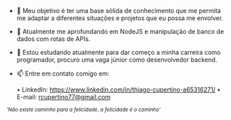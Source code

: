 
- 👀 Meu objetivo é ter uma base sólida de conhecimento que me permita me adaptar a diferentes situações e projetos que eu possa me envolver.
- 🌱 Atualmente me aprofundando em NodeJS e manipulação de banco de dados com rotas de APIs.
- 💞️ Estou estudando atualmente para dar começo a minha carreira como programador, procuro uma vaga júnior como desenvolvedor backend.

- 📫 Entre em contato comigo em:

  • LinkedIn: https://www.linkedin.com/in/thiago-cupertino-a65316271/
  • E-mail: rcupertino77@gmail.com 



<sub>_'Não existe caminho para a felicidade, a felicidade é o caminho'_</sub>

<!---
ThCupertino/ThCupertino is a ✨ special ✨ repository because its `README.md` (this file) appears on your GitHub profile.
You can click the Preview link to take a look at your changes.
--->
